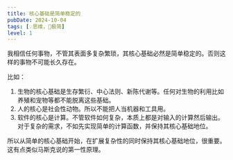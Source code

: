 ```yaml
---
title: 核心基础是简单稳定的
pubDate: 2024-10-04
tags: [💡思维，🥚极简]
level: 1
---
```


我相信任何事物，不管其表面多复杂繁琐，其核心基础必然是简单稳定的。否则这样的事物不可能长久存在。

比如：

1. 生物的核心基础是生存繁衍、中心法则、新陈代谢等。任何对生物的利用比如养殖和宠物等都不能脱离这些基础。
2. 人的核心是社会性动物。所以不能把人当机器和工具用。
3. 软件的核心是计算。不管软件如何复杂，本质上都是对输入的计算然后输出。对于复杂的需求，不如先实现简单的计算函数，并保持其核心基础地位。

所以从简单的核心基础开始，在扩展复杂性的同时保持其核心基础地位，很重要。这有点类似马斯克说的第一性原理。
